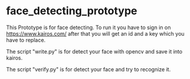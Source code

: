 # face_detecting_prototype
This Prototype is for face detecting. To run it you have to sign in on https://www.kairos.com/
after that you will get an id and a key which you have to replace.

The script "write.py" is for detect your face with opencv and save it into kairos.

The script "verify.py" is for detect your face and try to recognize it.
